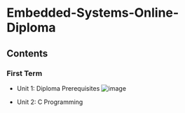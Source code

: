 # Embedded-Systems-Online-Diploma

## Contents

### First Term 
 - Unit 1: Diploma Prerequisites ![image](https://github.com/Moataz-Elhawary/Mastering-Embedded-System/assets/125892441/e5d928be-6ae0-4d92-916a-c20265d0c81a)

 - Unit 2: C Programming

